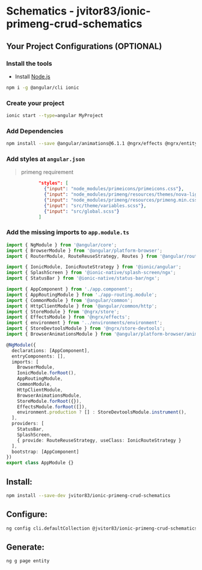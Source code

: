 # Schematics - jvitor83/ionic-primeng-crud-schematics

## Your Project Configurations (OPTIONAL)

### Install the tools
- Install [Node.js](https://nodejs.org/en/download/)
```bash
npm i -g @angular/cli ionic
```

### Create your project
```bash
ionic start --type=angular MyProject
```

### Add Dependencies
```bash
npm install --save @angular/animations@6.1.1 @ngrx/effects @ngrx/entity @ngrx/store @ngrx/store-devtools ngrx-data primeng primeicons
```

### Add styles at `angular.json`
> primeng requirement
```json
            "styles": [ 
              {"input": "node_modules/primeicons/primeicons.css"},
              {"input": "node_modules/primeng/resources/themes/nova-light/theme.css"},
              {"input": "node_modules/primeng/resources/primeng.min.css"},
              {"input": "src/theme/variables.scss"},
              {"input": "src/global.scss"}
            ]
```

### Add the missing imports to `app.module.ts`
```typescript
import { NgModule } from '@angular/core';
import { BrowserModule } from '@angular/platform-browser';
import { RouterModule, RouteReuseStrategy, Routes } from '@angular/router';

import { IonicModule, IonicRouteStrategy } from '@ionic/angular';
import { SplashScreen } from '@ionic-native/splash-screen/ngx';
import { StatusBar } from '@ionic-native/status-bar/ngx';

import { AppComponent } from './app.component';
import { AppRoutingModule } from './app-routing.module';
import { CommonModule } from '@angular/common';
import { HttpClientModule } from '@angular/common/http';
import { StoreModule } from '@ngrx/store';
import { EffectsModule } from '@ngrx/effects';
import { environment } from '../environments/environment';
import { StoreDevtoolsModule } from '@ngrx/store-devtools';
import { BrowserAnimationsModule } from '@angular/platform-browser/animations';

@NgModule({
  declarations: [AppComponent],
  entryComponents: [],
  imports: [
    BrowserModule,
    IonicModule.forRoot(),
    AppRoutingModule,
    CommonModule,
    HttpClientModule,
    BrowserAnimationsModule,
    StoreModule.forRoot({}),
    EffectsModule.forRoot([]),
    environment.production ? [] : StoreDevtoolsModule.instrument(),
  ],
  providers: [
    StatusBar,
    SplashScreen,
    { provide: RouteReuseStrategy, useClass: IonicRouteStrategy }
  ],
  bootstrap: [AppComponent]
})
export class AppModule {}

```

## Install:
```bash
npm install --save-dev jvitor83/ionic-primeng-crud-schematics
```

## Configure:
```bash
ng config cli.defaultCollection @jvitor83/ionic-primeng-crud-schematics
```

## Generate:
```bash
ng g page entity
```
